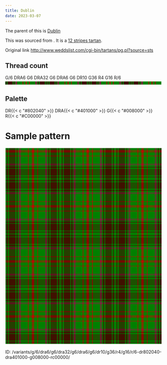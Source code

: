 ```yaml
---
title: Dublin
date: 2023-03-07
---
```

The parent of this is [Dublin](/tartans/g/6/dra6/g6/dra32/g6/dra6/g6/dr10/g36/r4/g16/r/6/)


This was sourced from <no value>.  It is a [12 stripes tartan](/stripes/stripes12/).

Original link http://www.weddslist.com/cgi-bin/tartans/pg.pl?source=sts

## Thread count
G/6 DRA6 G6 DRA32 G6 DRA6 G6 DR10 G36 R4 G16 R/6
![Sett](sett.png)

## Palette
DR{{< c "#802040" >}} DRA{{< c "#401000" >}} G{{< c "#008000" >}} R{{< c "#C00000" >}}

# Sample pattern

![Tartan detail](tartan.png "G/6 DRA6 G6 DRA32 G6 DRA6 G6 DR10 G36 R4 G16 R/6 tartan")

ID: /variants/g/6/dra6/g6/dra32/g6/dra6/g6/dr10/g36/r4/g16/r/6-dr802040-dra401000-g008000-rc00000/